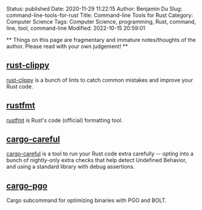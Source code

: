 Status: published
Date: 2020-11-29 11:22:15
Author: Benjamin Du
Slug: command-line-tools-for-rust
Title: Command-line Tools for Rust
Category: Computer Science
Tags: Computer Science, programming, Rust, command, line, tool, command-line
Modified: 2022-10-15 20:59:01

**
Things on this page are fragmentary and immature notes/thoughts of the author.
Please read with your own judgement!
**

## [rust-clippy](https://github.com/rust-lang/rust-clippy)
[rust-clippy](https://github.com/rust-lang/rust-clippy)
is a bunch of lints to catch common mistakes and improve your Rust code.


## [rustfmt](https://github.com/rust-lang/rustfmt)
[rustfmt](https://github.com/rust-lang/rustfmt)
is Rust's code (official) formatting tool.

## [cargo-careful](https://github.com/RalfJung/cargo-careful)
[cargo-careful](https://github.com/RalfJung/cargo-careful)
is a tool to run your Rust code extra carefully 
-- opting into a bunch of nightly-only extra checks that help detect Undefined Behavior, 
and using a standard library with debug assertions.

## [cargo-pgo](https://github.com/Kobzol/cargo-pgo)

Cargo subcommand for optimizing binaries with PGO and BOLT.
